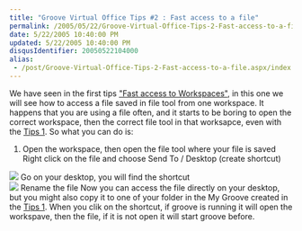 ```yaml
---
title: "Groove Virtual Office Tips #2 : Fast access to a file"
permalink: /2005/05/22/Groove-Virtual-Office-Tips-2-Fast-access-to-a-file/
date: 5/22/2005 10:40:00 PM
updated: 5/22/2005 10:40:00 PM
disqusIdentifier: 20050522104000
alias:
 - /post/Groove-Virtual-Office-Tips-2-Fast-access-to-a-file.aspx/index.html
---
```

We have seen in the first tips ["Fast access 
to Workspaces"](http://weblogs.asp.net/lkempe/archive/2005/05/21/408188.aspx), in this one we will see how to access a file saved in file 
tool from one workspace. It happens that you are using a file often, and it 
starts to be boring to open the correct workspace, then the correct file tool in 
that worksapce, even with the [Tips 1](http://weblogs.asp.net/lkempe/archive/2005/05/21/408188.aspx). 
So what you can do is:

1.  Open the workspace, then open the file tool where your file is saved 
  Right click on the file and choose Send To / Desktop (create shortcut) 
    
<!-- more -->
![](http://membres.lycos.fr/lkempe//groovetips02_01.jpg)
  Go on your desktop, you will find the shortcut  
![](http://membres.lycos.fr/lkempe//groovetips02_02.jpg)
  Rename the file
  Now you can access the file directly on your desktop, but you might also 
  copy it to one of your folder in the My Groove created in the [Tips 
1](http://weblogs.asp.net/lkempe/archive/2005/05/21/408188.aspx).
  When you clik on the shortcut, if groove is running it will open the 
  workspave, then the file, if it is not open it will start groove 
before.
